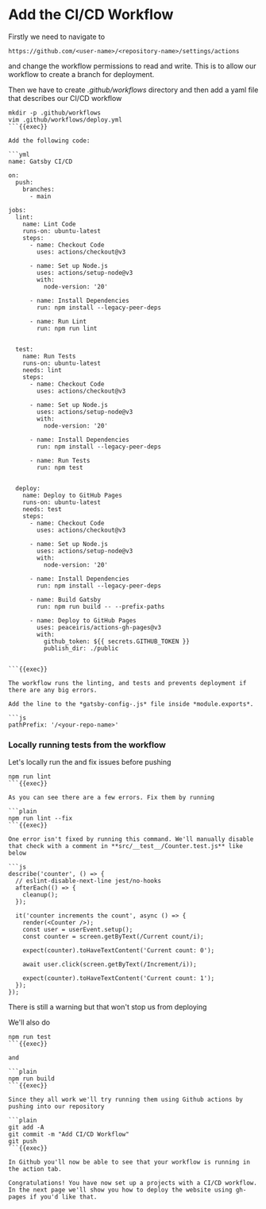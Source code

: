 # Add the CI/CD Workflow

Firstly we need to navigate to 

```plain
https://github.com/<user-name>/<repository-name>/settings/actions
```


and change the workflow permissions to read and write. This is to allow our workflow to create a branch for deployment.

Then we have to create *.github/workflows* directory and then add a yaml file that describes our CI/CD workflow

```plain
mkdir -p .github/workflows
vim .github/workflows/deploy.yml
```{{exec}}

Add the following code:

```yml
name: Gatsby CI/CD

on:
  push:
    branches:
      - main

jobs:
  lint:
    name: Lint Code
    runs-on: ubuntu-latest
    steps:
      - name: Checkout Code
        uses: actions/checkout@v3

      - name: Set up Node.js
        uses: actions/setup-node@v3
        with:
          node-version: '20' 

      - name: Install Dependencies
        run: npm install --legacy-peer-deps

      - name: Run Lint
        run: npm run lint
       

  test:
    name: Run Tests
    runs-on: ubuntu-latest
    needs: lint 
    steps:
      - name: Checkout Code
        uses: actions/checkout@v3

      - name: Set up Node.js
        uses: actions/setup-node@v3
        with:
          node-version: '20'

      - name: Install Dependencies
        run: npm install --legacy-peer-deps

      - name: Run Tests
        run: npm test
        

  deploy:
    name: Deploy to GitHub Pages
    runs-on: ubuntu-latest
    needs: test 
    steps:
      - name: Checkout Code
        uses: actions/checkout@v3

      - name: Set up Node.js
        uses: actions/setup-node@v3
        with:
          node-version: '20'

      - name: Install Dependencies
        run: npm install --legacy-peer-deps

      - name: Build Gatsby
        run: npm run build -- --prefix-paths

      - name: Deploy to GitHub Pages
        uses: peaceiris/actions-gh-pages@v3
        with:
          github_token: ${{ secrets.GITHUB_TOKEN }}
          publish_dir: ./public 
        

```{{exec}}

The workflow runs the linting, and tests and prevents deployment if there are any big errors.

Add the line to the *gatsby-config-.js* file inside *module.exports*.

```js
pathPrefix: '/<your-repo-name>'
```

 
### Locally running tests from the workflow

Let's locally run the and fix issues before pushing

```plain
npm run lint 
```{{exec}}

As you can see there are a few errors. Fix them by running 

```plain
npm run lint --fix
```{{exec}}

One error isn't fixed by running this command. We'll manually disable that check with a comment in **src/__test__/Counter.test.js** like below

```js
describe('counter', () => {
  // eslint-disable-next-line jest/no-hooks
  afterEach(() => {
    cleanup();
  });

  it('counter increments the count', async () => {
    render(<Counter />);
    const user = userEvent.setup();
    const counter = screen.getByText(/Current count/i);

    expect(counter).toHaveTextContent('Current count: 0');

    await user.click(screen.getByText(/Increment/i));

    expect(counter).toHaveTextContent('Current count: 1');
  });
});
```

There is still a warning but that won't stop us from deploying

We'll also do 

```plain
npm run test
```{{exec}}

and 

```plain 
npm run build
```{{exec}}

Since they all work we'll try running them using Github actions by pushing into our repository

```plain
git add -A
git commit -m "Add CI/CD Workflow"
git push
```{{exec}}

In Github you'll now be able to see that your workflow is running in the action tab.

Congratulations! You have now set up a projects with a CI/CD workflow. In the next page we'll show you how to deploy the website using gh-pages if you'd like that.